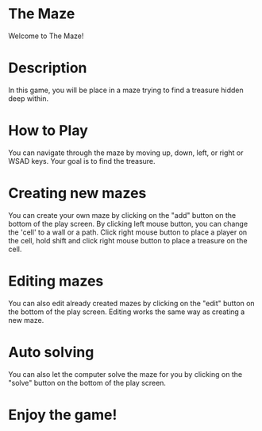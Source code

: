 # The Maze
Welcome to The Maze!
# Description
In this game, you will be place in a maze trying to find a treasure hidden deep within. 
# How to Play
You can navigate through the maze by moving up, down, left, or right or WSAD keys.
Your goal is to find the treasure.
# Creating new mazes
You can create your own maze by clicking on the "add" button on the bottom of the play screen.
By clicking left mouse button, you can change the 'cell' to a wall or a path.
Click right mouse button to place a player on the cell, hold shift and click right mouse button to place a treasure on the cell.
# Editing mazes
You can also edit already created mazes by clicking on the "edit" button on the bottom of the play screen.
Editing works the same way as creating a new maze.
# Auto solving
You can also let the computer solve the maze for you by clicking on the "solve" button on the bottom of the play screen.
# Enjoy the game!
